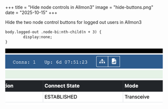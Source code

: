 +++
title = "Hide node controls in Allmon3"
image = "hide-buttons.png"
date = "2025-10-15"
+++

 Hide the two node control buttons for logged out users in Allmon3

<!--more-->

```
body.logged-out .node-bi:nth-child(n + 3) {
        display:none;
}
```

![hide-buttons](hide-buttons.png)
